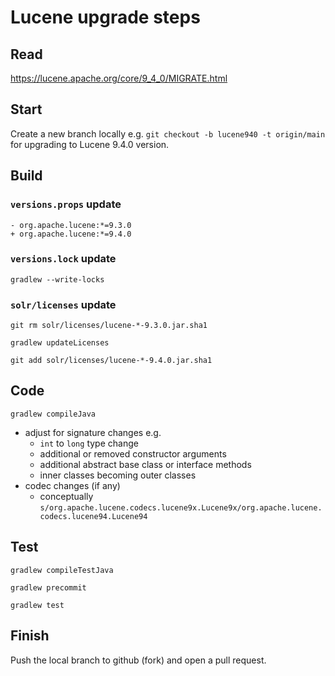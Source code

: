 <!--
    Licensed to the Apache Software Foundation (ASF) under one or more
    contributor license agreements.  See the NOTICE file distributed with
    this work for additional information regarding copyright ownership.
    The ASF licenses this file to You under the Apache License, Version 2.0
    the "License"); you may not use this file except in compliance with
    the License.  You may obtain a copy of the License at

        http://www.apache.org/licenses/LICENSE-2.0

    Unless required by applicable law or agreed to in writing, software
    distributed under the License is distributed on an "AS IS" BASIS,
    WITHOUT WARRANTIES OR CONDITIONS OF ANY KIND, either express or implied.
    See the License for the specific language governing permissions and
    limitations under the License.
 -->

# Lucene upgrade steps

## Read

https://lucene.apache.org/core/9_4_0/MIGRATE.html

## Start

Create a new branch locally e.g. `git checkout -b lucene940 -t origin/main` for upgrading to Lucene 9.4.0 version.

## Build

### `versions.props` update

```
- org.apache.lucene:*=9.3.0
+ org.apache.lucene:*=9.4.0
```

### `versions.lock` update

```
gradlew --write-locks
```

### `solr/licenses` update

```
git rm solr/licenses/lucene-*-9.3.0.jar.sha1

gradlew updateLicenses

git add solr/licenses/lucene-*-9.4.0.jar.sha1
```

## Code

```
gradlew compileJava
```

* adjust for signature changes e.g.
  * `int` to `long` type change
  * additional or removed constructor arguments
  * additional abstract base class or interface methods
  * inner classes becoming outer classes
* codec changes (if any)
  * conceptually `s/org.apache.lucene.codecs.lucene9x.Lucene9x/org.apache.lucene.codecs.lucene94.Lucene94`

## Test

```
gradlew compileTestJava
```

```
gradlew precommit
```

```
gradlew test
```

## Finish

Push the local branch to github (fork) and open a pull request.

